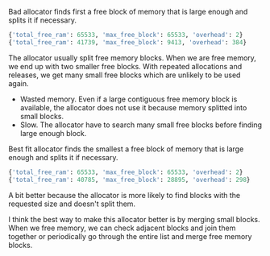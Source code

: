 Bad allocator finds first a free block of memory that is large enough and splits it if necessary.
```python
{'total_free_ram': 65533, 'max_free_block': 65533, 'overhead': 2}
{'total_free_ram': 41739, 'max_free_block': 9413, 'overhead': 384}
```
The allocator usually split free memory blocks.
When we are free memory, we end up with two smaller free blocks.
With repeated allocations and releases, we get many small free blocks which are unlikely to be used again.

* Wasted memory. Even if a large contiguous free memory block is available, the allocator does not use it because memory splitted into small blocks.
* Slow. The allocator have to search many small free blocks before finding large enough block.



Best fit allocator finds the smallest a free block of memory that is large enough and splits it if necessary.
```python
{'total_free_ram': 65533, 'max_free_block': 65533, 'overhead': 2}
{'total_free_ram': 40785, 'max_free_block': 28895, 'overhead': 298}
```
A bit better because the allocator is more likely to find blocks with the requested size and doesn't split them.


I think the best way to make this allocator better is by merging small blocks. When we free memory, we can check adjacent blocks and join them together or periodically go through the entire list and merge free memory blocks.



